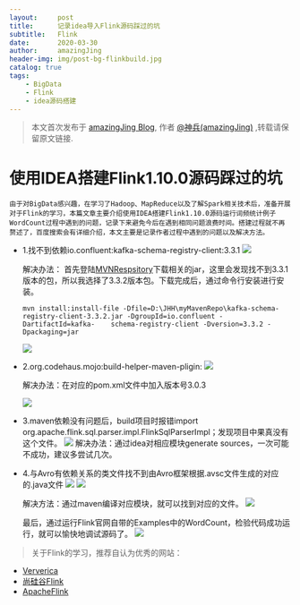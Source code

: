 ```yaml
---
layout:     post
title:      记录idea导入Flink源码踩过的坑
subtitle:   Flink
date:       2020-03-30
author:     amazingJing
header-img: img/post-bg-flinkbuild.jpg
catalog: true
tags:
    - BigData
    - Flink
    - idea源码搭建
--- 
```



> 本文首次发布于 [amazingJing Blog](http://amazingJing.github.io), 作者 [@神兵(amazingJing)](http://github.com/amazingJing) ,转载请保留原文链接.


# 使用IDEA搭建Flink1.10.0源码踩过的坑
	由于对BigData感兴趣，在学习了Hadoop、MapReduce以及了解Spark相关技术后，准备开展对于Flink的学习，本篇文章主要介绍使用IDEA搭建Flink1.10.0源码运行词频统计例子WordCount过程中遇到的问题，记录下来避免今后在遇到相同问题浪费时间。搭建过程就不再赘述了，百度搜索会有详细介绍，本文主要是记录作者过程中遇到的问题以及解决方法。

* 1.找不到依赖io.confluent:kafka-schema-registry-client:3.3.1
  ![](https://s1.ax1x.com/2020/03/30/Gu0A2D.png)

  解决办法：
	首先登陆[MVNRespsitory](https://mvnrepository.com/artifact/io.confluent/kafka-schema-registry-client?repo=confluent-packages)下载相关的jar，这里会发现找不到3.3.1版本的包，所以我选择了3.3.2版本包。下载完成后，通过命令行安装进行安装。
  ```
  mvn install:install-file -Dfile=D:\JHH\myMavenRepo\kafka-schema-registry-client-3.3.2.jar -DgroupId=io.confluent -DartifactId=kafka-    schema-registry-client -Dversion=3.3.2 -Dpackaging=jar
  ```
  ![](https://s1.ax1x.com/2020/03/30/Gu0SbR.png)

* 2.org.codehaus.mojo:build-helper-maven-pligin:<unknown>
  ![](https://s1.ax1x.com/2020/03/30/Gu0ZKH.png)

  解决办法：在对应的pom.xml文件中加入版本号<version>3.0.3</version>
  
  ![](https://s1.ax1x.com/2020/03/30/Gu09V1.png)

* 3.maven依赖没有问题后，build项目时报错import org.apache.flink.sql.parser.impl.FlinkSqlParserImpl；发现项目中果真没有这个文件。
  ![](https://s1.ax1x.com/2020/03/30/Gu0FPK.png)
  解决办法：通过idea对相应模块generate sources，一次可能不成功，建议多尝试几次。

* 4.与Avro有依赖关系的类文件找不到由Avro框架根据.avsc文件生成的对应的.java文件
  ![](https://s1.ax1x.com/2020/03/30/Gu0erd.png)
  ![](https://s1.ax1x.com/2020/03/30/Gu0uVI.png)

  解决方法：通过maven编译对应模块，就可以找到对应的文件。
  ![](https://s1.ax1x.com/2020/03/30/Gu0k8O.png)

  最后，通过运行Flink官网自带的Examples中的WordCount，检验代码成功运行，就可以愉快地调试源码了。
  ![](https://s1.ax1x.com/2020/03/30/Guwzr9.png)

> 关于Flink的学习，推荐自认为优秀的网站：
* [Ververica](https://ververica.cn/developers-resources/)
* [尚硅谷Flink](https://www.bilibili.com/video/BV1mE41127vE?from=search&seid=16067484989016751024)
* [ApacheFlink](https://github.com/apache/flink)
